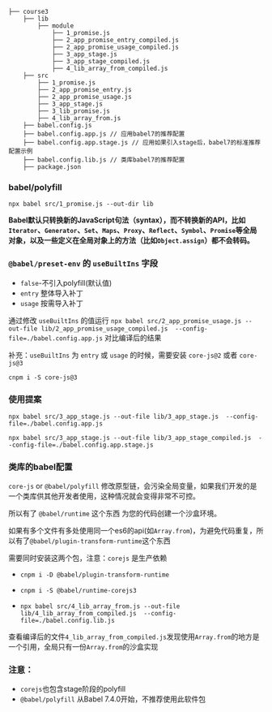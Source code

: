 ```
├── course3
    ├── lib
        ├── module
            ├── 1_promise.js
            ├── 2_app_promise_entry_compiled.js
            ├── 2_app_promise_usage_compiled.js
            ├── 3_app_stage.js
            ├── 3_app_stage_compiled.js
            ├── 4_lib_array_from_compiled.js
    ├── src
        ├── 1_promise.js
        ├── 2_app_promise_entry.js
        ├── 2_app_promise_usage.js
        ├── 3_app_stage.js
        ├── 3_lib_promise.js
        ├── 4_lib_array_from.js
    ├── babel.config.js
    ├── babel.config.app.js // 应用babel7的推荐配置
    ├── babel.config.app.stage.js // 应用如果引入stage后，babel7的标准推荐配置示例
    ├── babel.config.lib.js // 类库babel7的推荐配置
    ├── package.json
```
### babel/polyfill

`npx babel src/1_promise.js --out-dir lib`

**Babel默认只转换新的JavaScript句法（syntax），而不转换新的API，比如`Iterator`、`Generator`、`Set`、`Maps`、`Proxy`、`Reflect`、`Symbol`、`Promise`等全局对象，以及一些定义在全局对象上的方法（比如`Object.assign`）都不会转码。**

### `@babel/preset-env` 的 `useBuiltIns` 字段
- `false`-不引入polyfill(默认值)
- `entry` 整体导入补丁
- `usage` 按需导入补丁

通过修改 `useBuiltIns` 的值运行 `npx babel src/2_app_promise_usage.js --out-file lib/2_app_promise_usage_compiled.js  --config-file=./babel.config.app.js` 对比编译后的结果

补充：`useBuiltIns` 为 `entry` 或 `usage` 的时候，需要安装 `core-js@2` 或者 `core-js@3` 

`cnpm i -S core-js@3`


### 使用提案
`npx babel src/3_app_stage.js --out-file lib/3_app_stage.js  --config-file=./babel.config.app.js`

`npx babel src/3_app_stage.js --out-file lib/3_app_stage_compiled.js  --config-file=./babel.config.app.stage.js`

### 类库的babel配置
`core-js` or `@babel/polyfill` 修改原型链，会污染全局变量，如果我们开发的是一个类库供其他开发者使用，这种情况就会变得非常不可控。

所以有了 `@babel/runtime` 这个东西 为您的代码创建一个沙盒环境。

如果有多个文件有多处使用同一个es6的api(如`Array.from`)，为避免代码重复，所以有了`@babel/plugin-transform-runtime`这个东西

需要同时安装这两个包，注意：`corejs` 是生产依赖
- `cnpm i -D @babel/plugin-transform-runtime`
- `cnpm i -S @babel/runtime-corejs3`

- `npx babel src/4_lib_array_from.js --out-file lib/4_lib_array_from_compiled.js  --config-file=./babel.config.lib.js`

查看编译后的文件`4_lib_array_from_compiled.js`发现使用`Array.from`的地方是一个引用，全局只有一份`Array.from`的沙盒实现

### 注意：
- `corejs`也包含stage阶段的polyfill
- `@babel/polyfill` 从Babel 7.4.0开始，不推荐使用此软件包


